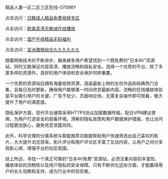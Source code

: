 精品人妻一区二区三区在线-0709BY

点击访问：<a href="https://heiliaowt0d7p.pages.dev">日韩成人精品免费视频专区</a>

点击访问：<a href="https://heiliaoow5kzm.pages.dev">欧美高清无删减在线播放</a>

点击访问：<a href="https://heiliaoga6s9v.pages.dev">国产午夜精品无码福利</a>

点击访问：<a href="https://heiliaoxqkkct.pages.dev">亚洲激情综合久久久久久久</a>

随着网络技术的不断进步，越来越多用户希望找到一个既免费的“日本AV”资源站，同时又能保证内容高清、播放流畅和隐私安全。选择一个优质的平台，除了丰富多样的资源外，良好的用户体验和安全保护同样重要。

一个优质的资源站应拥有海量视频资源，涵盖最新上映的女优作品和经典热门合集，且每日及时更新，确保用户能够第一时间欣赏最新内容。流畅的在线播放体验是平台吸引用户的关键，广告干扰少，页面响应快，无需复杂操作即可观看，极大提升了用户的满意度。

隐私保护方面，现代平台通常采用HTTPS协议加密数据传输，配合VPN建议使用，为用户打造安全的观看环境。清晰的隐私政策和用户数据保护措施，也让访问过程更加放心，避免信息泄露风险。

此外，科学合理的分类系统与智能推荐功能能帮助用户快速筛选出自己喜欢的影片，大大提升浏览效率。影片评分和用户评论区丰富了互动内容，让用户之间分享观影心得，增强平台的社区氛围。

综上所述，寻找一个真正可靠的“日本AV免费”资源站，必须注重内容的丰富性、播放体验的流畅性以及用户隐私的安全保障。只有不断优化这些方面，才能赢得用户的长久信赖和支持，成为行业中的佼佼者。

<span style="display:none;">[Canonical link]( https://github.com/liqi201215/653138 )</span>
